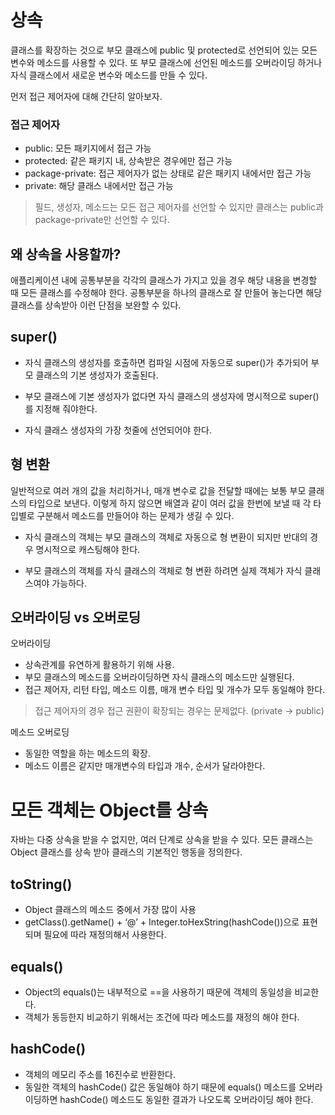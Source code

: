 # 상속

클래스를 확장하는 것으로 부모 클래스에 public 및 protected로 선언되어 있는 모든 변수와 메소드를 사용할 수 있다. 또 부모 클래스에 선언된 메소드를 오버라이딩 하거나 자식 클래스에서 새로운 변수와 메소드를 만들 수 있다.

먼저 접근 제어자에 대해 간단히 알아보자.

### 접근 제어자

* public: 모든 패키지에서 접근 가능
* protected: 같은 패키지 내, 상속받은 경우에만 접근 가능
* package-private: 접근 제어자가 없는 상태로 같은 패키지 내에서만 접근 가능
* private: 해당 클래스 내에서만 접근 가능

> 필드, 생성자, 메소드는 모든 접근 제어자를 선언할 수 있지만 클래스는 public과 package-private만 선언할 수 있다.

## 왜 상속을 사용할까?
애플리케이션 내에 공통부분을 각각의 클래스가 가지고 있을 경우 해당 내용을 변경할 때 모든 클래스를 수정해야 한다. 공통부분을 하나의 클래스로 잘 만들어 놓는다면 해당 클래스를 상속받아 이런 단점을 보완할 수 있다.

## super()

* 자식 클래스의 생성자를 호출하면 컴파일 시점에 자동으로 super()가 추가되어 부모 클래스의 기본 생성자가 호출된다.

* 부모 클래스에 기본 생성자가 없다면 자식 클래스의 생성자에 명시적으로 super()를 지정해 줘야한다.

* 자식 클래스 생성자의 가장 첫줄에 선언되어야 한다.

## 형 변환
일반적으로 여러 개의 값을 처리하거나, 매개 변수로 값을 전달할 때에는 보통 부모 클래스의 타입으로 보낸다. 이렇게 하지 않으면 배열과 같이 여러 값을 한번에 보낼 때 각 타입별로 구분해서 메소드를 만들어야 하는 문제가 생길 수 있다.

* 자식 클래스의 객체는 부모 클래스의 객체로 자동으로 형 변환이 되지만 반대의 경우 명시적으로 캐스팅해야 한다.

* 부모 클래스의 객체를 자식 클래스의 객체로 형 변환 하려면 실제 객체가 자식 클래스여야 가능하다.

## 오버라이딩 vs 오버로딩

오버라이딩

* 상속관계를 유연하게 활용하기 위해 사용.
* 부모 클래스의 메소드를 오버라이딩하면 자식 클래스의 메소드만 실행된다.
* 접근 제어자, 리턴 타입, 메소드 이름, 매개 변수 타입 및 개수가 모두 동일해야 한다.
 > 접근 제어자의 경우 접근 권환이 확장되는 경우는 문제없다. (private -> public)

메소드 오버로딩

* 동일한 역할을 하는 메소드의 확장.
* 메소드 이름은 같지만 매개변수의 타입과 개수, 순서가 달라야한다.

# 모든 객체는 Object를 상속
자바는 다중 상속을 받을 수 없지만, 여러 단계로 상속을 받을 수 있다. 모든 클래스는 Object 클래스를 상속 받아 클래스의 기본적인 행동을 정의한다.

## toString()
* Object 클래스의 메소드 중에서 가장 많이 사용
* getClass().getName() + ‘@’ + Integer.toHexString(hashCode())으로 표현되며 필요에 따라 재정의해서 사용한다.

## equals()
* Object의 equals()는 내부적으로 ==을 사용하기 때문에 객체의 동일성을 비교한다.
* 객체가 동등한지 비교하기 위해서는 조건에 따라 메소드를 재정의 해야 한다.

## hashCode()
* 객체의 메모리 주소를 16진수로 반환한다.
* 동일한 객체의 hashCode() 값은 동일해야 하기 때문에 equals() 메소드를 오버라이딩하면 hashCode() 메소드도 동일한 결과가 나오도록 오버라이딩 해야 한다.
